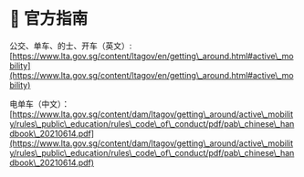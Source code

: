 # 📗 官方指南

公交、单车、的士、开车（英文）: [https://www.lta.gov.sg/content/ltagov/en/getting\_around.html#active\_mobility](https://www.lta.gov.sg/content/ltagov/en/getting\_around.html#active\_mobility)

电单车（中文）：[https://www.lta.gov.sg/content/dam/ltagov/getting\_around/active\_mobility/rules\_public\_education/rules\_code\_of\_conduct/pdf/pab\_chinese\_handbook\_20210614.pdf](https://www.lta.gov.sg/content/dam/ltagov/getting\_around/active\_mobility/rules\_public\_education/rules\_code\_of\_conduct/pdf/pab\_chinese\_handbook\_20210614.pdf)
